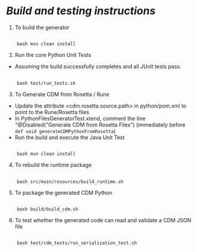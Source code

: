 # _Build and testing instructions_

1. To build the generator
##
        bash mvn clean install

2. Run the core Python Unit Tests
- Assuming the build successfully completes and all JUnit tests pass.
##
        bash test/run_tests.sh

3. To Generate CDM from Rosetta / Rune
- Update the attribute <cdm.rosetta.source.path> in python/pom.xml to point to the Rune/Rosetta files
- In PythonFilesGeneratorTest.xtend, comment the line "@Disabled("Generate CDM from Rosetta Files") (immediately before `def void generateCDMPythonFromRosetta`)
- Run the build and execute the Java Unit Test
##
        bash mvn clean install

4. To rebuild the runtime package
##
        bash src/main/resources/build_runtime.sh

5. To package the generated CDM Python
##
        bash build/build_cdm.sh

6. To test whether the generated code can read and validate a CDM JSON file

##
        bash test/cdm_tests/run_serialization_test.sh